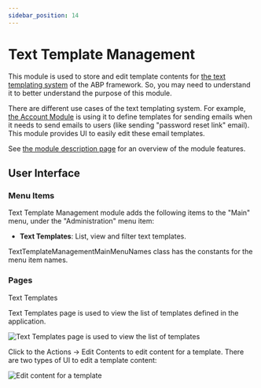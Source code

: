 ```yaml
---
sidebar_position: 14
---
```


# Text Template Management

This module is used to store and edit template contents for [the text templating system](https://docs.abp.io/en/abp/latest/Text-Templating) of the ABP framework. So, you may need to understand it to better understand the purpose of this module.

There are different use cases of the text templating system. For example, [the Account Module](https://docs.abp.io/en/commercial/7.0/modules/Account) is using it to define templates for sending emails when it needs to send emails to users (like sending "password reset link" email). This module provides UI to easily edit these email templates.

See [the module description page](https://commercial.abp.io/modules/Volo.TextTemplateManagement) for an overview of the module features.

User Interface
--------------

### Menu Items

Text Template Management module adds the following items to the "Main" menu, under the "Administration" menu item:

* **Text Templates**: List, view and filter text templates.

TextTemplateManagementMainMenuNames class has the constants for the menu item names.

### Pages

Text Templates

Text Templates page is used to view the list of templates defined in the application.

![Text Templates page is used to view the list of templates](https://raaghustorageaccount.blob.core.windows.net/raaghu-docs/text-template.png)

Click to the Actions -> Edit Contents to edit content for a template. There are two types of UI to edit a template content:

![Edit content for a template](https://raaghustorageaccount.blob.core.windows.net/raaghu-docs/text-template-edit.png)
